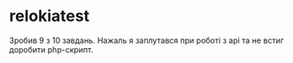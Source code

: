 # relokiatest
Зробив 9 з 10 завдань. Нажаль я заплутався при роботі з api та не встиг доробити php-скрипт.
